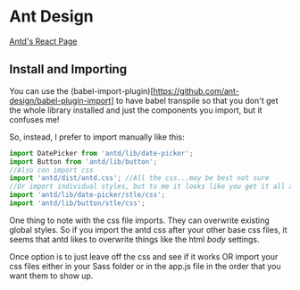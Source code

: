 # Ant Design
[Antd's React Page](https://ant.design/docs/react/introduce)

## Install and Importing

You can use the (babel-import-plugin)[https://github.com/ant-design/babel-plugin-import] to have babel transpile so that you don't get the whole library installed and just the components you import, but it confuses me! 

So, instead, I prefer to import manually like this:

```javascript
import DatePicker from 'antd/lib/date-picker';
import Button from 'antd/lib/button';
//Also con import css
import 'antd/dist/antd.css'; //All the css...may be best not sure
//Or import individual styles, but to me it looks like you get it all anyway.. not sure
import 'antd/lib/date-picker/stle/css';
import 'antd/lib/button/stle/css';
```
One thing to note with the css file imports.  They can overwrite existing global styles.  So if you import the antd css after your other base css files, it seems that antd likes to overwrite things like the html *body* settings.

Once option is to just leave off the css and see if it works OR import your css files either in your Sass folder or in the app.js file in the order that you want them to show up.

